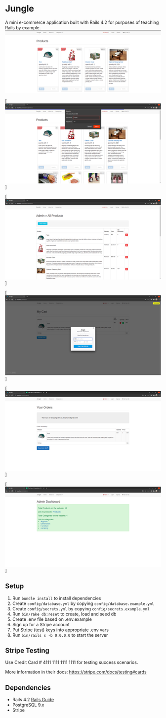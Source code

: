 # Jungle

A mini e-commerce application built with Rails 4.2 for purposes of teaching Rails by example.
[<img src="https://github.com/MajorChe/jungle-on-rails/blob/master/public/docs/1.png?raw=true">](home_page)

[<img src="https://github.com/MajorChe/jungle-on-rails/blob/master/public/docs/2.png?raw=true">]

[<img src="https://github.com/MajorChe/jungle-on-rails/blob/master/public/docs/3.png?raw=true">]

[<img src="https://github.com/MajorChe/jungle-on-rails/blob/master/public/docs/4.png?raw=true">]

[<img src="https://github.com/MajorChe/jungle-on-rails/blob/master/public/docs/5.png?raw=true">]

[<img src="https://github.com/MajorChe/jungle-on-rails/blob/master/public/docs/6.png?raw=true">]

## Setup

1. Run `bundle install` to install dependencies
2. Create `config/database.yml` by copying `config/database.example.yml`
3. Create `config/secrets.yml` by copying `config/secrets.example.yml`
4. Run `bin/rake db:reset` to create, load and seed db
5. Create .env file based on .env.example
6. Sign up for a Stripe account
7. Put Stripe (test) keys into appropriate .env vars
8. Run `bin/rails s -b 0.0.0.0` to start the server

## Stripe Testing

Use Credit Card # 4111 1111 1111 1111 for testing success scenarios.

More information in their docs: <https://stripe.com/docs/testing#cards>

## Dependencies

* Rails 4.2 [Rails Guide](http://guides.rubyonrails.org/v4.2/)
* PostgreSQL 9.x
* Stripe
